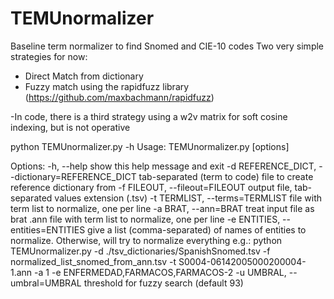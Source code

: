 # TEMUnormalizer
Baseline term normalizer to find Snomed and CIE-10 codes
Two very simple strategies for now:
- Direct Match from dictionary
- Fuzzy match using the rapidfuzz library (https://github.com/maxbachmann/rapidfuzz)

-In code, there is a third strategy using a w2v matrix for soft cosine indexing, but is not operative

python TEMUnormalizer.py -h
Usage: TEMUnormalizer.py [options]

Options:
  -h, --help            show this help message and exit
  -d REFERENCE_DICT, --dictionary=REFERENCE_DICT
                        tab-separated (term to code) file to create reference
                        dictionary from
  -f FILEOUT, --fileout=FILEOUT
                        output file, tab-separated values extension (.tsv)
  -t TERMLIST, --terms=TERMLIST
                        file with term list to normalize, one per line
  -a BRAT, --ann=BRAT    treat input file as brat .ann file with term list to
                        normalize, one per line
  -e ENTITIES, --entities=ENTITIES
                        give a list (comma-separated) of names of entities to
                        normalize. Otherwise, will try to normalize everything
                        e.g.: python TEMUnormalizer.py -d
                        ./tsv_dictionaries/SpanishSnomed.tsv -f
                        normalized_list_snomed_from_ann.tsv -t
                        S0004-06142005000200004-1.ann -a 1 -e
                        ENFERMEDAD,FARMACOS,FARMACOS-2
  -u UMBRAL, --umbral=UMBRAL
                         threshold for fuzzy search (default 93)

